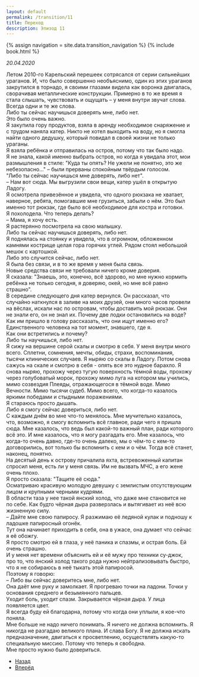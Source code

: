 ```yaml
---
layout: default
permalink: /transition/11
title: Переход
description: Эпизод 11
---
```

{% assign navigation  = site.data.transition_navigation %}
{% include book.html %}

*20.04.2020*

Летом 2010-го Карельский перешеек сотрясался от серии сильнейших ураганов. И, что было совершенно необъяснимо, один из этих ураганов закрутился в торнадо, я своими глазами видела как воронка двигалась, сворачивая металлические конструкции. Примерно в то же время я стала слышать, чувствовать и ощущать – у меня внутри звучат слова.  
Всегда одни и те же слова.  
Либо ты сейчас научишься доверять мне, либо нет.  
Это было очень важно.  
Я закупила гору продуктов, взяла в аренду необходимое снаряжение и с трудом наняла катер. Никто не хотел выходить на воду, но я смогла найти одного дедушку, который повидал в своей жизни не только ураганы.  
Я взяла ребёнка и отправилась на остров, потому что так было надо.  
Я не знала, какой именно выбрать остров, но когда я увидала этот, мои размышления в стиле: "Куда ты опять? Не ужели не понятно, это же небезопасно..." – были прерваны спокойным твёрдым голосом.  
"Либо ты сейчас научишься мне доверять, либо нет".  
– Нам вот сюда.
Мы выгрузили свои вещи, катер ушёл в открытую Ладогу.  
Я осмотрела привезённое и увидела, что одного рюкзака не хватает, наверное, ребята, помогавшие мне грузиться, забыли о нём. Это был именно тот рюкзак, где было всё необходимое для костра и готовки.  
Я похолодела. Что теперь делать?  
– Мама, я хочу есть.  
Я растерянно посмотрела на свою малышку.  
Либо ты сейчас научишься доверять, либо нет.  
Я поднялась на стоянку и увидела, что в огромном, обложенном камнями кострище целая гора горячих углей. Рядом стоял небольшой мешок с картошкой.  
Либо это случится сейчас, либо нет.  
Я была без связи, и в то же время у меня была связь.  
Новые средства связи не требовали ничего кроме доверия.  
Я сказала: "Знаешь, это, конечно, всё здорово, но мне нужно кормить ребёнка не только сегодня, я доверяю, окей, но мне всё равно страшно".  
В середине следующего дня катер вернулся. Он рассказал, что случайно наткнулся в заливе на моих друзей, они много часов провели на вёслах, искали нас по островам, чтобы доставить мой рюкзак. Они не знали его, он не знал их. Почему две лодки остановились на воде? Как им пришло в голову рассказать, что они ищут именно его?  
Единственного человека на тот момент, знавшего, где я.  
Как они встретились и почему?  
Либо ты научишься, либо нет.  
Я сижу на вершине серой скалы и смотрю в себя. У меня внутри много всего. Сплетни, сомнения, мечты, обиды, страхи, воспоминания, тысячи клинических случаев. Я ныряю со скалы в Ладогу. Потом снова сажусь на скале и смотрю в себя - опять все это нудное барахло. Я снова ныряю, прохожу через тугую поверхность тёмной воды, прохожу через голубоватый морок, прохожу мимо луга на котором мы учились, мимо созвездия Плеяды, отражающегося в тёмной воде. Мимо Вечности. Мимо тысячи судеб. Мимо всего, что когда-то казалось яркими победами и стыдными поражениями.  
Я стараюсь просто дышать.  
Либо я смогу сейчас довериться, либо нет.  
С каждым днём во мне что-то менялось. Мне мучительно казалось, что, возможно, я смогу вспомнить всё главное, ради чего я пришла сюда. Мне казалось, что ведь был какой-то важный план, ради которого всё это. И мне казалось, что я могу разгадать его.
Мне казалось, что когда-то очень давно, где-то очень далеко, мы о чём-то с кем-то договорились, вот только бы вспомнить с кем и о чём. Тогда всё станет, наконец, понятно.  
На десятый день к острову причалила яхта, встревоженный капитан спросил меня, есть ли у меня связь. Им не вызвать МЧС, а его жене очень плохо.  
Я просто сказала: "Тащите её сюда."  
Осматриваю красивую молодую девушку с землистым отсутствующим лицом и крупными черными кудрями.  
В области таза у нее такой янский холод, что даже мне становится не по себе. Как будто чёрная дыра разверзлась и вытягивает из неё всю жизненную силу.  
– Дайте мне свою папиросу.
Я разжимаю её ледяной кулак и подношу к ладошке папиросный огонёк.  
Тут она начинает приходить в себя, она в ужасе, она думает что сейчас я её обожгу.  
Я просто смотрю ей в глаза, у неё паника и спазмы, и острая боль. Ей очень страшно.  
И у меня нет времени объяснить ей и её мужу про техники су-джок, про то, что янский холод такого рода нужно нейтрализовывать быстро, что я не собираюсь в неё тыкать этой папиросой.  
Поэтому я говорю:  
– Либо вы сейчас доверитесь мне, либо нет.  
Она даёт мне руку и замолкает. Я прогреваю точки на ладони. Точки у основания среднего и безымянного пальцев.  
Уходит боль, уходит спазм. Закрывается чёрная дыра. У лица появляется цвет.  
Я всегда буду ей благодарна, потому что когда они уплыли, я кое-что поняла.  
Мне больше не надо ничего понимать. Я ничего не должна вспомнить. Я никогда не разгадаю великого плана. И слава Богу. Я не должна искать предназначение, двигаться к просветлению, осуществлять какую-то специальную миссию. Потому что теперь я свободна.  
Мне просто нужно было довериться.

<nav aria-label="pagination">
  <ul class="pagination justify-content-center">
    <li class="page-item">
      <a class="page-link" href="/transition/10"><i class="bi bi-arrow-left"></i> Назад</a>
    </li>
    <li class="page-item">
      <a class="page-link" href="/transition/12">Вперёд <i class="bi bi-arrow-right"></i></a>
    </li>
  </ul>
</nav>